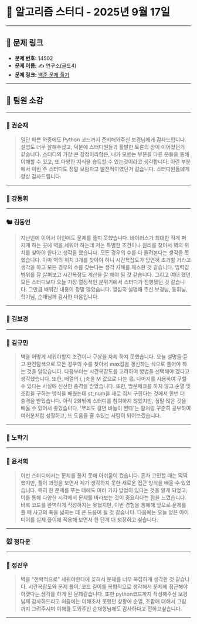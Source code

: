 # 📘 알고리즘 스터디 - 2025년 9월 17일

---

## 🔗 문제 링크

- **문제 번호:** 14502
- **문제 이름:** ✍️ 연구소(골드4)
- **문제 링크:** [백준 문제 풀기](https://www.acmicpc.net/problem/14502)

---

## 💬 팀원 소감

---

### 🐥 권순재

> 일단 바쁜 와중에도 Python 코드까지 준비해와주신 보경님에게 감사드립니다. 설명도 너무 잘해주셨고, 덕분에 스터디원들과 활발한 토론의 장이 이어졌던거 같습니다.
스터디의 가장 큰 장점이라함은, 내가 모르는 부분을 다른 분들을 통해 이해할 수 있고, 또 다양한 지식을 습득할 수 있는것이라고 생각합니다.
이런 부분에서 이번 주 스터디도 정말 보람차고 발전적이였던거 같습니다. 스터디원들에게 항상 감사드립니다.

---

### 🐰 강동휘

> 

---

### 🐿️ 김동언

> 지난번에 이어서 이번에도 문제를 풀지 못했습니다. 바이러스가 최대한 적게 퍼지게 하는 곳에 벽을 세워야 하는데 저는 특별한 조건이나 원리를 찾아서 벽의 위치를 찾아야 한다고 생각을 했습니다. 모든 경우의 수를 다 돌려본다는 생각을 못 했습니다. 아마 벽의 위치 3개를 찾아야 하니 시간복잡도가 당연히 초과할 거라고 생각을 하고 모든 경우의 수를 찾는다는 생각 자체를 패스한 것 같습니다. 입력값 범위를 잘 살펴보고 시간복잡도 계산을 잘 해야 될 것 같습니다. 그리고 여태 했던 모든 스터디보다 오늘 가장 열정적인 분위기에서 스터디가 진행됐던 것 같습니다. 그만큼 배워간 내용이 정말 많았습니다. 열심히 설명해 주신 보경님, 동휘님, 학기님, 순재님께 감사한 마음입니다.

---

### 🐺 김보경

> 

---

### 🐘 김규민

> 벽을 어떻게 세워야할지 조건이나 구상을 자체 하지 못했습니다. 오늘 설명을 듣고 완전탐색으로
모든 경우의 수를 찾아서 max값을 갱신하는 식으로 풀어야 하는 것을 알았습니다. 다음부터는 시간복잡도를 고려하여 방법을 선택해야 겠다고 생각했습니다. 또한, 배열의 i, j축을 M 값으로 나눈 몫, 나머지를 사용하여 구할 수 있다는 사실에 신선한 충격을 받았습니다. 또한, 방문체크를 하지 않고 순열 및 조합을 구하는 방식을 배웠는데 st_num을 새로 줘서 구한다는 것에서 한번 더 충격을 받았습니다. 아직 2회밖에 스터디를 참여하지 않았지만, 정말 많은 것을 배울 수 있어서 좋았습니다.
'무쇠도 갈면 바늘이 된다'는 말처럼 꾸준히 공부하여 여러분처럼 성장하고, 또 도움을 줄 수있는
사람이 되어보겠습니다.

---

### 🐼 노학기

> 

---

### 🦊 윤서희

> 이번 스터디에서는 문제를 풀지 못해 아쉬움이 컸습니다. 혼자 고민할 때는 막막했지만, 풀이 과정을 보면서 제가 생각하지 못한 새로운 접근 방식을 배울 수 있었습니다. 특히 한 문제를 푸는 데에도 여러 가지 방법이 있다는 것을 알게 되었고, 이를 통해 다양한 시각에서 문제를 바라보는 것이 중요하다는 점을 느꼈습니다.
비록 코드를 완벽하게 작성하지는 못했지만, 이번 경험을 통해해 앞으로 문제를 풀 때 사고의 폭을 넓히는 데 큰 도움이 될 것 같습니다. 다음에는 오늘 얻은 아이디어를 실제 풀이에 적용해 보면서 한 단계 더 성장하고 싶습니다.

---

### 🐭 정다운

> 

---

### 🐳 정진우

> 벽을 "전략적으로" 세워야한다에 꽂혀서 문제를 너무 복잡하게 생각한 것 같습니다. 시간복잡도와 문제 풀이, 코드 길이를 복합적으로 생각해서 문제에 접근해야하겠다는 생각을 하게 된 문제같습니다. 또한 python코드까지 작성해주신 보경님께 감사하드리고 처음에는 이해조차 못했던 상황에 순열, 조합에 대해서 그림까지 그려주시며 이해를 도와주신 순재형님께도 감사하다고 전하고싶습니다.

---

